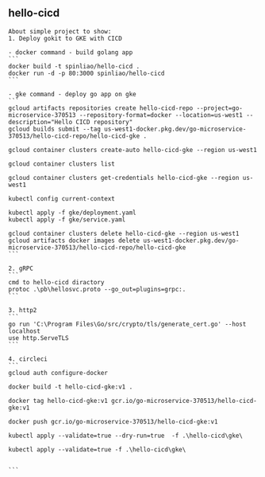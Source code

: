 ## hello-cicd
    About simple project to show:
    1. Deploy gokit to GKE with CICD 

    - docker command - build golang app
    ```
    docker build -t spinliao/hello-cicd .
    docker run -d -p 80:3000 spinliao/hello-cicd
    ```
    
    - gke command - deploy go app on gke
    ```
    gcloud artifacts repositories create hello-cicd-repo --project=go-microservice-370513 --repository-format=docker --location=us-west1 --description="Hello CICD repository"
    gcloud builds submit --tag us-west1-docker.pkg.dev/go-microservice-370513/hello-cicd-repo/hello-cicd-gke .

    gcloud container clusters create-auto hello-cicd-gke --region us-west1

    gcloud container clusters list

    gcloud container clusters get-credentials hello-cicd-gke --region us-west1

    kubectl config current-context

    kubectl apply -f gke/deployment.yaml
    kubectl apply -f gke/service.yaml

    gcloud container clusters delete hello-cicd-gke --region us-west1
    gcloud artifacts docker images delete us-west1-docker.pkg.dev/go-microservice-370513/hello-cicd-repo/hello-cicd-gke
    ```

    2. gRPC
    ```
    cmd to hello-cicd diractory
    protoc .\pb\hellosvc.proto --go_out=plugins=grpc:.
    ```

    3. http2
    ```
    go run 'C:\Program Files\Go/src/crypto/tls/generate_cert.go' --host localhost
    use http.ServeTLS
    ```

    4. circleci
    ```
    gcloud auth configure-docker

    docker build -t hello-cicd-gke:v1 .

    docker tag hello-cicd-gke:v1 gcr.io/go-microservice-370513/hello-cicd-gke:v1

    docker push gcr.io/go-microservice-370513/hello-cicd-gke:v1    

    kubectl apply --validate=true --dry-run=true  -f .\hello-cicd\gke\

    kubectl apply --validate=true -f .\hello-cicd\gke\


    ```